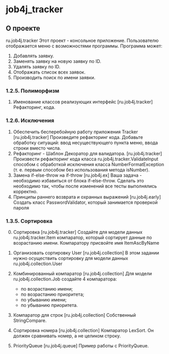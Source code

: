 # job4j_tracker

## О проекте

ru.job4j.tracker
Этот проект - консольное приложение. Пользователю отображается меню с возможностями программы.
Программа может:

1. Добавлять заявку.
2. Заменять заявку на новую заявку по ID.
3. Удалять заявку по ID.
4. Отображать список всех заявок.
5. Производить поиск по имени заявки.

### 1.2.5. Полиморфизм

1. Именование классов реализующих интерфейс [ru.job4j.tracker]
   Рефакторинг, кода.

### 1.2.6. Исключения

1. Обеспечить бесперебойную работу приложения Tracker [ru.job4j.tracker]
   Произведите рефакторинг кода. Добавьте обработку ситуаций: ввод несуществующего пункта меню, ввода строки вместо
   числа.
2. Рефакторинг - Шаблон Декоратор для валидатора. [ru.job4j.tracker]
   Произвести рефакторинг кода класса ru.job4j.tracker.ValidateInput способом с обработкой исключения класса
   NumberFormatException (т. е. первым способом без использования метода isNumber).
3. Замена if-else-throw на if-throw [ru.job4j.ex]
   Ваша задача - необходимо избавиться от блока if-else-throw. Сделать это необходимо так, чтобы после изменений все
   тесты выполнялись корректно.
4. Принципы раннего возврата и охранных выражений [ru.job4j.early]
   Создать класс PasswordValidator, который занимается проверкой пароля

### 1.3.5. Сортировка

0. Сортировка [ru.job4j.tracker]
   Создайте для модели данных ru.job4j.tracker.Item компаратор, который сортирует данные по возрастанию имени.
   Компаратору присвойте имя ItemAscByName
1. Организовать сортировку User [ru.job4j.collection]
   В этом задании нужно осуществить сортировку для модели данных ru.job4j.collection.User
2. Комбинированный компаратор [ru.job4j.collection]
   Для модели ru.job4j.collection.Job создайте 4 компаратора:
    - по возрастанию имени;
    - по возрастанию приоритета;
    - по убыванию имени;
    - по убыванию приоритета.

3. Компаратор для строк [ru.job4j.collection]
   Cобственный StringCompare.
4. Сортировка номера [ru.job4j.collection]
   Компаратор LexSort. Он должен сравнивать номер, а не целиком строку.
5. PriorityQueue [ru.job4j.queue]
   Пример работы с PriorityQueue.

